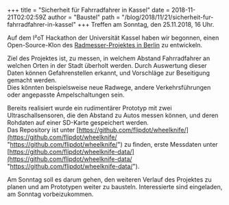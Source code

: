 +++
title = "Sicherheit für Fahrradfahrer in Kassel"
date = 2018-11-21T02:02:59Z
author = "Baustel"
path = "/blog/2018/11/21/sicherheit-fur-fahrradfahrer-in-kassel"
+++
Treffen am Sonntag, den 25.11.2018, 16 Uhr.  
  
Auf dem I²oT Hackathon der Universität Kassel haben wir begonnen, einen
Open-Source-Klon des [Radmesser-Projektes in
Berlin](https://interaktiv.tagesspiegel.de/radmesser/index.html) zu
entwickeln.  
  
Ziel des Projektes ist, zu messen, in welchem Abstand Fahrradfahrer an
welchen Orten in der Stadt überholt werden. Durch Auswertung dieser
Daten können Gefahrenstellen erkannt, und Vorschläge zur Beseitigung
gemacht werden.  
Dies könnten beispielsweise neue Radwege, andere Verkehrsführungen oder
angepasste Ampelschaltungen sein.  
  
Bereits realisiert wurde ein rudimentärer Prototyp mit zwei
Ultraschallsensoren, die den Abstand zu Autos messen können, und deren
Rohdaten auf einer SD-Karte gespeichert werden.  
Das Repository ist unter
[https://github.com/flipdot/wheelknife/](https://github.com/flipdot/wheelknife/ "https://github.com/flipdot/wheelknife/")
zu finden, erste Messdaten unter
[https://github.com/flipdot/wheelknife-data/](https://github.com/flipdot/wheelknife-data/ "https://github.com/flipdot/wheelknife-data/").  
  
Am Sonntag soll es darum gehen, den weiteren Verlauf des Projektes zu
planen und am Prototypen weiter zu bausteln. Interessierte sind
eingeladen, am Sonntag vorbeizukommen.
